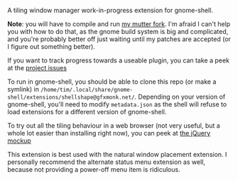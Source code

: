 A tiling window manager work-in-progress extension for gnome-shell.

**Note**: you will have to compile and run [my mutter fork](https://github.com/gfxmonk/mutter). I'm afraid I can't help you with how to do that, as the gnome build system is big and complicated, and you're probably better off just waiting until my patches are accepted (or I figure out something better).

If you want to track progress towards a useable plugin, you can take a peek at the [project issues](https://github.com/gfxmonk/shellshape/issues)

To run in gnome-shell, you should be able to clone this repo (or make a symlink) in `/home/tim/.local/share/gnome-shell/extensions/shellshape@gfxmonk.net/`. Depending on your version of gnome-shell, you'll need to modify `metadata.json` as the shell will refuse to load extensions for a different version of gnome-shell.

To try out all the tiling behaviour in a web browser (not very useful, but a whole lot easier than installing right now), you can peek at [the jQuery mockup](http://gfxmonk.github.com/shellshape/)

This extension is best used with the natural window placement extension. I personally recommend the alternate status menu extension as well, because not providing a power-off menu item is ridiculous.
